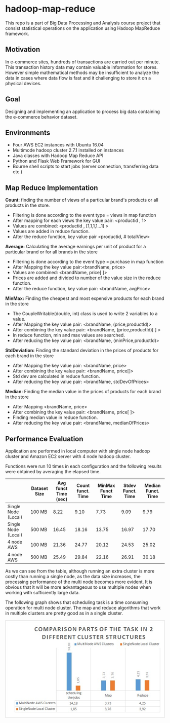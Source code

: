 # hadoop-map-reduce
This repo is a part of Big Data Processing and Analysis course project that consist statistical operations on the application using Hadoop MapReduce framework.

## Motivation
In e-commerce sites, hundreds of transactions are carried out per minute. This transaction history
data may contain valuable information for stores. However simple mathematical methods may be
insufficient to analyze the data in cases where data flow is fast and it challenging to store it on a
physical devices.

## Goal
Designing and implementing an application to process big data containing the e-commerce behavior
dataset.

## Environments
- Four AWS EC2 instances with Ubuntu 16.04
- Multimode hadoop cluster 2.7.1 installed on instances
- Java classes with Hadoop Map Reduce API
- Python and Flask Web Framework for GUI
- Bourne shell scripts to start jobs (server connection, transferring data etc.)


## Map Reduce Implementation
**Count**: finding the number of views of a particular brand's products or all products in the store.

- Filtering is done according to the event type = views in map function
- After mapping for each views the key value pair: <productid , 1>
- Values are combined: <productid , [1,1,1,1…1] >
- Values are added in reduce function.
- After the reduce function, key value pair <productid, # totalView>

**Average:** Calculating the average earnings per unit of product for a particular brand or for all brands
in the store

- Filtering is done according to the event type = purchase in map function
- After Mapping the key value pair:<brandName, price>
- Values are combined: <brandName, price[ ]>
- Prices are added and divided to number of the value size in the reduce function.
- After the reduce function, key value pair: <brandName, avgPrice>

**MinMax:** Finding the cheapest and most expensive products for each brand in the store

- The CoupleWritable(double, int) class is used to write 2 variables to a value.
- After Mapping the key value pair: <brandName, (price,productId)>
- After combining the key value pair: <brandName, (price,productId)[ ] >
- In reduce function, min and max values are searched.
- After reducing the key value pair: <brandName, (minPrice,productId)> 

**StdDeviation:** Finding the standard deviation in the prices of products for each brand in the store

- After Mapping the key value pair: <brandName, price>
- After combining  the key value pair: <brandName, price[]>
- Std dev are calculated in reduce function.
- After reducing the key value pair: <brandName, stdDevOfPrices>

**Median:** Finding the median value in the prices of products for each brand in the store

- After Mapping <brandName, price>
- After combining the key value pair: <brandName, price[ ]>
- Finding median value in reduce function.
- After reducing the key value pair: <brandName, medianOfPrices>

## Performance Evaluation


Application are performed in local computer with single node hadoop cluster and Amazon EC2 server with 4 node hadoop cluster. 

Functions were run 10 times in each configuration and the following results were obtained by averaging the elapsed time.

|                     | Dataset Size | Avg funct Time (sec) | Count funct. Time | MinMax Funct Time | Stdev Funct. Time | Median Funct. Time |
|---------------------|--------------|----------------------|-------------------|-------------------|-------------------|--------------------|
| Single Node (Local) | 100 MB       | 8.22                 | 9.10              | 7.73              | 9.09              | 9.79               |
| Single Node (Local) | 500 MB       | 16.45                | 18.16             | 13.75             | 16.97             | 17.70              |
| 4 node AWS          | 100 MB       | 21.36                | 24.77             | 20.12             | 24.53             | 25.02              |
| 4 node AWS          | 500 MB       | 25.49                | 29.84             | 22.16             | 26.91             | 30.18              |

As we can see from the table, although running an extra cluster is more costly than running a single node, as the data size increases, the processing performance of the multi node becomes more evident. It is obvious that it will be more advantageous to use multiple nodes when working with sufficiently large data.

The following graph shows that scheduling task is a time consuming operation for multi node cluster. The map and reduce algorithms that work in multiple clusters are pretty good as in a single cluster.

![](graph.jpg)

